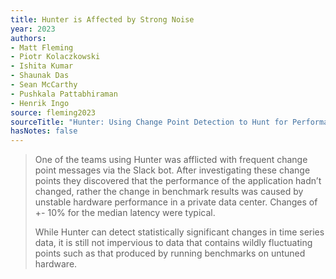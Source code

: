 ```yaml
---
title: Hunter is Affected by Strong Noise
year: 2023
authors:
- Matt Fleming
- Piotr Kolaczkowski
- Ishita Kumar
- Shaunak Das
- Sean McCarthy
- Pushkala Pattabhiraman
- Henrik Ingo
source: fleming2023
sourceTitle: "Hunter: Using Change Point Detection to Hunt for Performance Regressions"
hasNotes: false
---
```


> One of the teams using Hunter was afflicted with frequent change point messages via the Slack bot. After investigating these change points they discovered that the performance of the application hadn’t changed, rather the change in benchmark results was caused by unstable hardware performance in a private data center. Changes of +- 10% for the median latency were typical.
>
> While Hunter can detect statistically significant changes in time series data, it is still not impervious to data that contains wildly fluctuating points such as that produced by running benchmarks on untuned hardware.
